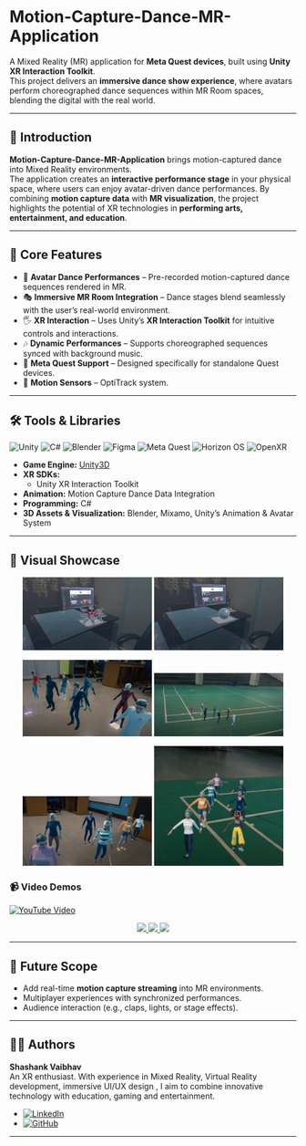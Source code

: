 # Motion-Capture-Dance-MR-Application  

A Mixed Reality (MR) application for **Meta Quest devices**, built using **Unity XR Interaction Toolkit**.  
This project delivers an **immersive dance show experience**, where avatars perform choreographed dance sequences within MR Room spaces, blending the digital with the real world.  

---

## 🎯 Introduction  

**Motion-Capture-Dance-MR-Application** brings motion-captured dance into Mixed Reality environments.  
The application creates an **interactive performance stage** in your physical space, where users can enjoy avatar-driven dance performances. By combining **motion capture data** with **MR visualization**, the project highlights the potential of XR technologies in **performing arts, entertainment, and education**.  

---

## 🚀 Core Features  

- 🕺 **Avatar Dance Performances** – Pre-recorded motion-captured dance sequences rendered in MR.  
- 🎭 **Immersive MR Room Integration** – Dance stages blend seamlessly with the user’s real-world environment.  
- 🖐️ **XR Interaction** – Uses Unity’s **XR Interaction Toolkit** for intuitive controls and interactions.  
- 🎶 **Dynamic Performances** – Supports choreographed sequences synced with background music.  
- 📱 **Meta Quest Support** – Designed specifically for standalone Quest devices.
- 🕺 **Motion Sensors** – OptiTrack system.  

---

## 🛠️ Tools & Libraries  

![Unity](https://img.shields.io/badge/Unity-100000?style=for-the-badge&logo=unity&logoColor=white)
![C#](https://img.shields.io/badge/C%23-239120?style=for-the-badge&logo=c-sharp&logoColor=white)
![Blender](https://img.shields.io/badge/Blender-F5792A?style=for-the-badge&logo=blender&logoColor=white)
![Figma](https://img.shields.io/badge/Figma-F24E1E?style=for-the-badge&logo=figma&logoColor=white)
![Meta Quest](https://img.shields.io/badge/Meta%20Quest-4267B2?style=for-the-badge&logo=meta&logoColor=white)
![Horizon OS](https://img.shields.io/badge/Horizon%20OS-FF5E5F?style=for-the-badge&logo=Oculus&logoColor=white)
![OpenXR](https://img.shields.io/badge/OpenXR-FF2D55?style=for-the-badge&logo=OpenXR&logoColor=white)
- **Game Engine:** [Unity3D](https://unity.com/)  
- **XR SDKs:**  
  - Unity XR Interaction Toolkit  
- **Animation:** Motion Capture Dance Data Integration  
- **Programming:** C#  
- **3D Assets & Visualization:** Blender, Mixamo, Unity’s Animation & Avatar System  


---

## 📸 Visual Showcase    

<p align="center">
  <img src="https://github.com/Shashank-Vaibhav/Motion-Capture-Dance-MR-Application/blob/44fa53ef0f0cb9943e8b44e13e2ad2b5400b5213/ReadmeAssets/gif1.gif" width="45%" />
  <img src="https://github.com/Shashank-Vaibhav/Motion-Capture-Dance-MR-Application/blob/44fa53ef0f0cb9943e8b44e13e2ad2b5400b5213/ReadmeAssets/Gif2.gif" width="45%" />
</p>



<p align="center">
  <img src="https://github.com/Shashank-Vaibhav/Motion-Capture-Dance-MR-Application/blob/44fa53ef0f0cb9943e8b44e13e2ad2b5400b5213/ReadmeAssets/Mocap1.png" width="45%" />
  <img src="https://github.com/Shashank-Vaibhav/Motion-Capture-Dance-MR-Application/blob/44fa53ef0f0cb9943e8b44e13e2ad2b5400b5213/ReadmeAssets/Mocap2.png" width="45%" />
</p>
<p align="center">
  <img src="https://github.com/Shashank-Vaibhav/Motion-Capture-Dance-MR-Application/blob/44fa53ef0f0cb9943e8b44e13e2ad2b5400b5213/ReadmeAssets/Mocap3.png" width="45%" />
  <img src="https://github.com/Shashank-Vaibhav/Motion-Capture-Dance-MR-Application/blob/44fa53ef0f0cb9943e8b44e13e2ad2b5400b5213/ReadmeAssets/mocap4.png" width="45%" />
</p>




### 📹 Video Demos  
[![YouTube Video](https://img.shields.io/badge/YouTube-Watch%20Demo-red?style=for-the-badge&logo=youtube)](https://youtu.be/w--Btr6QoQ0?si=fpjH3fQxe26kzbMT)


<p align="center">
  <a href="https://www.youtube.com/watch?v=_DYpus8Dj0A">
    <img src="https://img.youtube.com/vi/_DYpus8Dj0A/0.jpg" width="30%" />
  </a>
  <a href="https://youtu.be/1-fr6itXKt0">
    <img src="https://img.youtube.com/vi/1-fr6itXKt0/0.jpg" width="30%" />
  </a>
  <a href="https://youtu.be/w--Btr6QoQ0">
    <img src="https://img.youtube.com/vi/w--Btr6QoQ0/0.jpg" width="30%" />
  </a>
</p>

 

---

## 📌 Future Scope  

- Add real-time **motion capture streaming** into MR environments.  
- Multiplayer experiences with synchronized performances.  
- Audience interaction (e.g., claps, lights, or stage effects).  

---

## 👨‍💻 Authors  

**Shashank Vaibhav**  
An XR enthusiast. With experience in Mixed Reality, Virtual Reality development, immersive UI/UX design , I aim to combine innovative technology with education, gaming and entertainment.  
- [![LinkedIn](https://img.shields.io/badge/LinkedIn-0077B5?style=for-the-badge&logo=linkedin&logoColor=white)](https://www.linkedin.com/in/shashankvaibhav/)
- [![GitHub](https://img.shields.io/badge/GitHub-181717?style=for-the-badge&logo=github&logoColor=white)](https://github.com/Shashank-Vaibhav)

---

